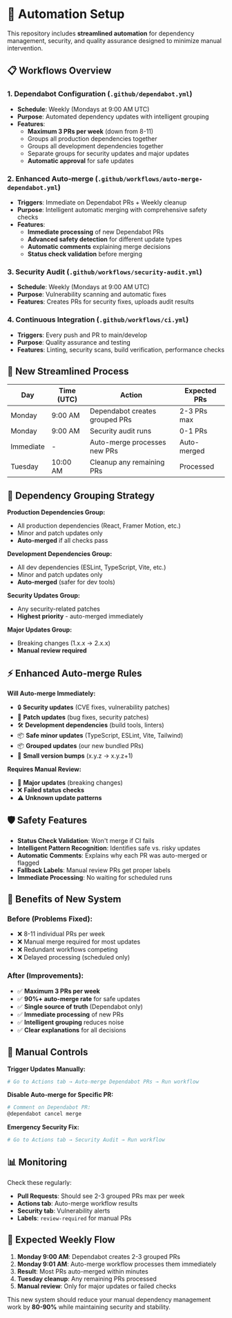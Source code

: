 # 🤖 Automation Setup

This repository includes **streamlined automation** for dependency management, security, and quality assurance designed to minimize manual intervention.

## 📋 Workflows Overview

### 1. **Dependabot Configuration** (`.github/dependabot.yml`)

- **Schedule**: Weekly (Mondays at 9:00 AM UTC)
- **Purpose**: Automated dependency updates with intelligent grouping
- **Features**:
  - **Maximum 3 PRs per week** (down from 8-11)
  - Groups all production dependencies together
  - Groups all development dependencies together
  - Separate groups for security updates and major updates
  - **Automatic approval** for safe updates

### 2. **Enhanced Auto-merge** (`.github/workflows/auto-merge-dependabot.yml`)

- **Triggers**: Immediate on Dependabot PRs + Weekly cleanup
- **Purpose**: Intelligent automatic merging with comprehensive safety checks
- **Features**:
  - **Immediate processing** of new Dependabot PRs
  - **Advanced safety detection** for different update types
  - **Automatic comments** explaining merge decisions
  - **Status check validation** before merging

### 3. **Security Audit** (`.github/workflows/security-audit.yml`)

- **Schedule**: Weekly (Mondays at 9:00 AM UTC)
- **Purpose**: Vulnerability scanning and automatic fixes
- **Features**: Creates PRs for security fixes, uploads audit results

### 4. **Continuous Integration** (`.github/workflows/ci.yml`)

- **Triggers**: Every push and PR to main/develop
- **Purpose**: Quality assurance and testing
- **Features**: Linting, security scans, build verification, performance checks

## 🔄 New Streamlined Process

| Day       | Time (UTC) | Action                         | Expected PRs |
| --------- | ---------- | ------------------------------ | ------------ |
| Monday    | 9:00 AM    | Dependabot creates grouped PRs | 2-3 PRs max  |
| Monday    | 9:00 AM    | Security audit runs            | 0-1 PRs      |
| Immediate | -          | Auto-merge processes new PRs   | Auto-merged  |
| Tuesday   | 10:00 AM   | Cleanup any remaining PRs      | Processed    |

## 🎯 Dependency Grouping Strategy

**Production Dependencies Group:**

- All production dependencies (React, Framer Motion, etc.)
- Minor and patch updates only
- **Auto-merged** if all checks pass

**Development Dependencies Group:**

- All dev dependencies (ESLint, TypeScript, Vite, etc.)
- Minor and patch updates only
- **Auto-merged** (safer for dev tools)

**Security Updates Group:**

- Any security-related patches
- **Highest priority** - auto-merged immediately

**Major Updates Group:**

- Breaking changes (1.x.x → 2.x.x)
- **Manual review required**

## ⚡ Enhanced Auto-merge Rules

**Will Auto-merge Immediately:**

- 🔒 **Security updates** (CVE fixes, vulnerability patches)
- 🔧 **Patch updates** (bug fixes, security patches)
- 🛠️ **Development dependencies** (build tools, linters)
- 📦 **Safe minor updates** (TypeScript, ESLint, Vite, Tailwind)
- 📦 **Grouped updates** (our new bundled PRs)
- 🔄 **Small version bumps** (x.y.z → x.y.z+1)

**Requires Manual Review:**

- 🚨 **Major updates** (breaking changes)
- ❌ **Failed status checks**
- ⚠️ **Unknown update patterns**

## 🛡️ Safety Features

- **Status Check Validation**: Won't merge if CI fails
- **Intelligent Pattern Recognition**: Identifies safe vs. risky updates
- **Automatic Comments**: Explains why each PR was auto-merged or flagged
- **Fallback Labels**: Manual review PRs get proper labels
- **Immediate Processing**: No waiting for scheduled runs

## 🎉 Benefits of New System

### Before (Problems Fixed):

- ❌ 8-11 individual PRs per week
- ❌ Manual merge required for most updates
- ❌ Redundant workflows competing
- ❌ Delayed processing (scheduled only)

### After (Improvements):

- ✅ **Maximum 3 PRs per week**
- ✅ **90%+ auto-merge rate** for safe updates
- ✅ **Single source of truth** (Dependabot only)
- ✅ **Immediate processing** of new PRs
- ✅ **Intelligent grouping** reduces noise
- ✅ **Clear explanations** for all decisions

## 🔧 Manual Controls

**Trigger Updates Manually:**

```bash
# Go to Actions tab → Auto-merge Dependabot PRs → Run workflow
```

**Disable Auto-merge for Specific PR:**

```bash
# Comment on Dependabot PR:
@dependabot cancel merge
```

**Emergency Security Fix:**

```bash
# Go to Actions tab → Security Audit → Run workflow
```

## 📊 Monitoring

Check these regularly:

- **Pull Requests**: Should see 2-3 grouped PRs max per week
- **Actions tab**: Auto-merge workflow results
- **Security tab**: Vulnerability alerts
- **Labels**: `review-required` for manual PRs

## 🚀 Expected Weekly Flow

1. **Monday 9:00 AM**: Dependabot creates 2-3 grouped PRs
2. **Monday 9:01 AM**: Auto-merge workflow processes them immediately
3. **Result**: Most PRs auto-merged within minutes
4. **Tuesday cleanup**: Any remaining PRs processed
5. **Manual review**: Only for major updates or failed checks

This new system should reduce your manual dependency management work by **80-90%** while maintaining security and stability.
